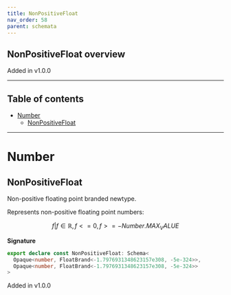 ```yaml
---
title: NonPositiveFloat
nav_order: 58
parent: schemata
---
```


## NonPositiveFloat overview

Added in v1.0.0

---

<h2 class="text-delta">Table of contents</h2>

- [Number](#number)
  - [NonPositiveFloat](#nonpositivefloat)

---

# Number

## NonPositiveFloat

Non-positive floating point branded newtype.

Represents non-positive floating point numbers:

```math
 { f | f ∈ ℝ, f <= 0, f >= -Number.MAX_VALUE }
```

**Signature**

```ts
export declare const NonPositiveFloat: Schema<
  Opaque<number, FloatBrand<-1.7976931348623157e308, -5e-324>>,
  Opaque<number, FloatBrand<-1.7976931348623157e308, -5e-324>>
>
```

Added in v1.0.0
